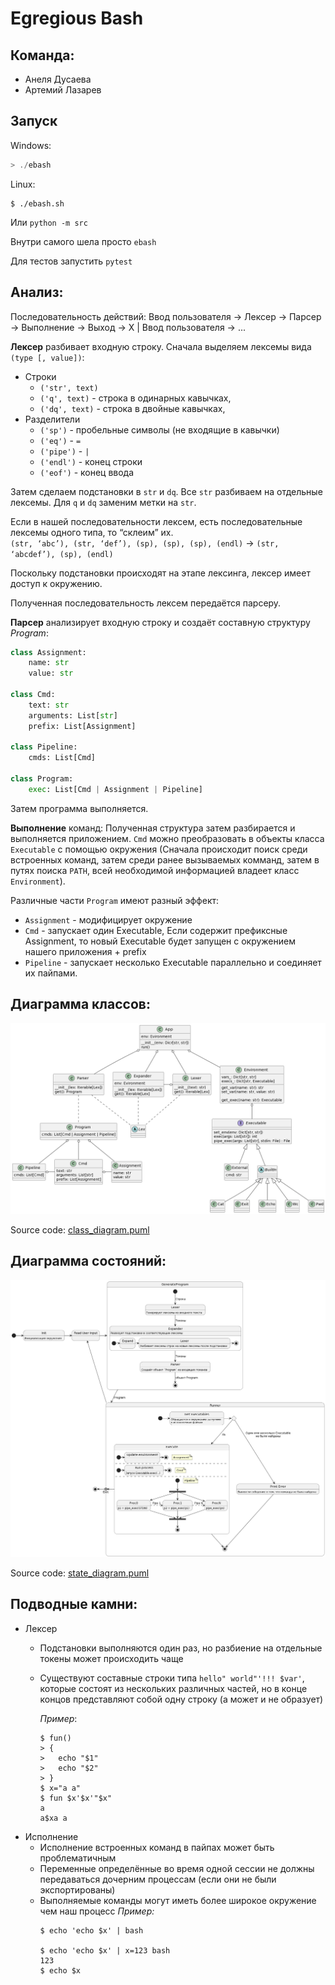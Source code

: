 # Egregious Bash
## Команда: 
- Анеля Дусаева 
- Артемий Лазарев

## Запуск

Windows:
```powershell
> ./ebash
```

Linux:
```shell
$ ./ebash.sh
```

Или `python -m src`

Внутри самого шела просто `ebash`

Для тестов запустить `pytest`

## Aнализ:

Последовательность действий: 
Ввод пользователя -> Лексер -> Парсер -> Выполнение
-> Выход -> X | Ввод пользователя -> ...

**Лексер** разбивает входную строку.
Сначала выделяем лексемы вида `(type [, value])`:
 * Строки
   * `('str', text)`
   * `('q', text)` - строка в одинарных кавычках, 
   * `('dq', text)` - строка в двойные кавычках, 
 * Разделители
   * `('sp')` - пробельные символы (не входящие в кавычки)
   * `('eq')` - `=`
   * `('pipe')` - `|`
   * `('endl')` - конец строки
   * `('eof')` - конец ввода

Затем сделаем подстановки в `str` и `dq`. Все `str` разбиваем на отдельные лексемы. Для `q` и `dq` заменим метки на `str`.

Если в нашей последовательности лексем, есть последовательные лексемы одного типа, то “склеим” их.	\
`(str, ‘abc’), (str, ‘def’), (sp), (sp), (sp), (endl)` -> `(str, ‘abcdef’), (sp), (endl)`

Поскольку подстановки происходят на этапе лексинга, лексер имеет доступ к окружению.

Полученная последовательность лексем передаётся парсеру.

**Парсер** анализирует входную строку и создаёт составную структуру *Program*:
```python
class Assignment:
    name: str
    value: str

class Cmd:
    text: str
    arguments: List[str]
    prefix: List[Assignment]
    
class Pipeline:
    cmds: List[Cmd]
    
class Program:
	exec: List[Cmd | Assignment | Pipeline]
```

Затем программа выполняется.

**Выполнение** команд:
Полученная структура затем разбирается и выполняется приложением.
`Cmd` можно преобразовать в объекты класса `Executable` с помощью окружения (Сначала происходит поиск среди встроенных команд, затем среди ранее вызываемых комманд, затем в путях поиска `PATH`, всей необходимой информацией владеет класс `Environment`).

Различные части `Program` имеют разный эффект:
 * `Assignment` - модифицирует окружение
 * `Cmd` - запускает один Executable, Если содержит префиксные Assignment, то новый Executable будет запущен с окружением нашего приложения + prefix
 * `Pipeline` - запускает несколько Executable параллельно и соединяет их пайпами.


## Диаграмма классов:

![](doc/class_diagram.png)

Source code: [class_diagram.puml](class_diagram.puml)

## Диаграмма состояний:

![](doc/state_diagram.png)

Source code: [state_diagram.puml](state_diagram.puml)

##  Подводные камни:
 * Лексер
   - Подстановки выполняются один раз, но разбиение на
     отдельные токены может происходить чаще
   - Существуют составные строки типа `hello" world"'!!! $var'`,
     которые состоят из нескольких различных частей, но
     в конце концов представляют собой одну строку
     (а может и не образует)
     
     *Пример*:
     ```shell
     $ fun()
     > {
     >   echo "$1"
     >   echo "$2"
     > }
     $ x="a a"
     $ fun $x'$x'"$x"
     a
     a$xa a
     ```
 * Исполнение
   - Исполнение встроенных команд в пайпах может быть проблематичным
   - Переменные определённые во время одной сессии не должны
     передаваться дочерним процессам (если они не были экспортированы)
   - Выполняемые команды могут иметь более широкое окружение
     чем наш процесс
     *Пример:*
     ```shell
     $ echo 'echo $x' | bash
     
     $ echo 'echo $x' | x=123 bash
     123
     $ echo $x
     
     ```
